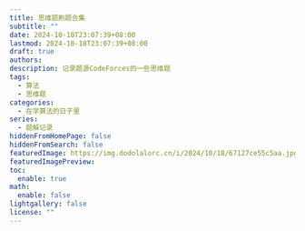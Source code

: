 ```yaml
---
title: 思维题刷题合集
subtitle: ""
date: 2024-10-18T23:07:39+08:00
lastmod: 2024-10-18T23:07:39+08:00
draft: true
authors: 
description: 记录题源CodeForces的一些思维题
tags:
  - 算法
  - 思维题
categories:
  - 在学算法的日子里
series:
  - 题解记录
hiddenFromHomePage: false
hiddenFromSearch: false
featuredImage: https://img.dodolalorc.cn/i/2024/10/18/67127ce55c5aa.jpg
featuredImagePreview: 
toc:
  enable: true
math:
  enable: false
lightgallery: false
license: ""
---
```


## 
